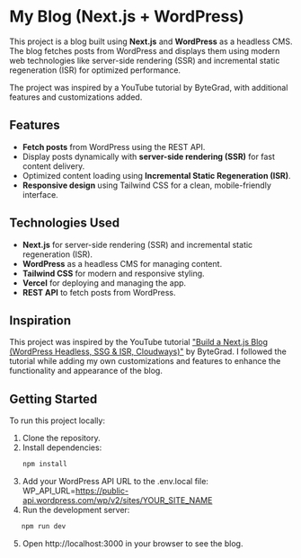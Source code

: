# My Blog (Next.js + WordPress)

This project is a blog built using **Next.js** and **WordPress** as a headless CMS. The blog fetches posts from WordPress and displays them using modern web technologies like server-side rendering (SSR) and incremental static regeneration (ISR) for optimized performance.

The project was inspired by a YouTube tutorial by ByteGrad, with additional features and customizations added.

## Features

- **Fetch posts** from WordPress using the REST API.
- Display posts dynamically with **server-side rendering (SSR)** for fast content delivery.
- Optimized content loading using **Incremental Static Regeneration (ISR)**.
- **Responsive design** using Tailwind CSS for a clean, mobile-friendly interface.

## Technologies Used

- **Next.js** for server-side rendering (SSR) and incremental static regeneration (ISR).
- **WordPress** as a headless CMS for managing content.
- **Tailwind CSS** for modern and responsive styling.
- **Vercel** for deploying and managing the app.
- **REST API** to fetch posts from WordPress.

## Inspiration

This project was inspired by the YouTube tutorial ["Build a Next.js Blog (WordPress Headless, SSG & ISR, Cloudways)"](https://www.youtube.com/watch?v=dQw4w9WgXcQ) by ByteGrad. I followed the tutorial while adding my own customizations and features to enhance the functionality and appearance of the blog.

## Getting Started

To run this project locally:

1. Clone the repository.
2. Install dependencies:
   ```bash
   npm install
   ```
3. Add your WordPress API URL to the .env.local file:
   WP_API_URL=https://public-api.wordpress.com/wp/v2/sites/YOUR_SITE_NAME
4. Run the development server:

```bash
   npm run dev
```

5. Open http://localhost:3000 in your browser to see the blog.
